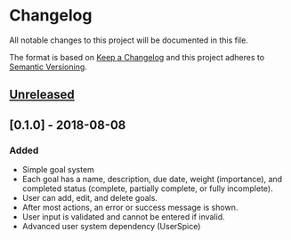 # Changelog
All notable changes to this project will be documented in this file.

The format is based on [Keep a Changelog](http://keepachangelog.com/en/1.0.0/)
and this project adheres to [Semantic Versioning](http://semver.org/spec/v2.0.0.html).

## [Unreleased]

## [0.1.0] - 2018-08-08
### Added
- Simple goal system
- Each goal has a name, description, due date, weight (importance), and completed status (complete, partially complete, or fully incomplete).
- User can add, edit, and delete goals.
- After most actions, an error or success message is shown.
- User input is validated and cannot be entered if invalid.
- Advanced user system dependency (UserSpice)

[Unreleased]: https://github.com/clabe45/achievacity/compare/v0.1.0...HEAD
